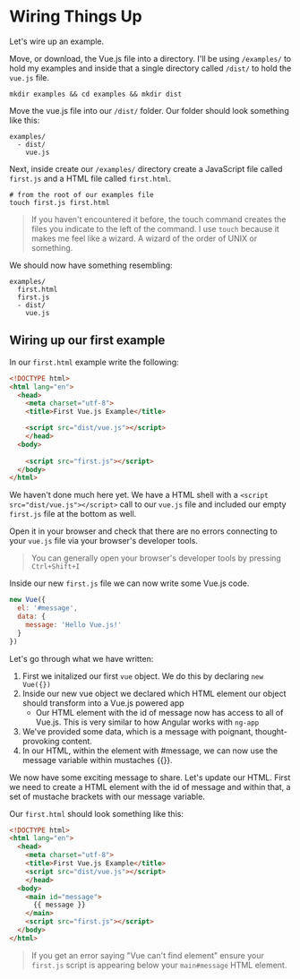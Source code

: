 # Wiring Things Up

Let's wire up an example.

Move, or download, the Vue.js file into a directory. I'll be using ```/examples/``` to hold my examples and inside that a single directory called ```/dist/``` to hold the ```vue.js``` file.

```
mkdir examples && cd examples && mkdir dist
```

Move the vue.js file into our ```/dist/``` folder. Our folder should look something like this:

```
examples/
  - dist/
    vue.js
```

Next, inside create our ```/examples/``` directory create a JavaScript file called ```first.js``` and a HTML file called ```first.html```.

```
# from the root of our examples file
touch first.js first.html
```

> If you haven't encountered it before, the touch command creates the files you indicate to the left of the command. I use ```touch``` because it makes me feel like a wizard. A wizard of the order of UNIX or something.

We should now have something resembling:

```
examples/
  first.html
  first.js
  - dist/
    vue.js
```

## Wiring up our first example

In our ```first.html``` example write the following:

```html
<!DOCTYPE html>
<html lang="en">
  <head>
    <meta charset="utf-8">
    <title>First Vue.js Example</title>

    <script src="dist/vue.js"></script>
    </head>
  <body>
    
    <script src="first.js"></script>
  </body>
</html>
```

We haven't done much here yet. We have a HTML shell with a ```<script src="dist/vue.js"></script>``` call to our ```vue.js``` file and included our empty ```first.js``` file at the bottom as well.

Open it in your browser and check that there are no errors connecting to your ```vue.js``` file via your browser's developer tools.

> You can generally open your browser's developer tools by pressing ```Ctrl+Shift+I```

Inside our new ```first.js``` file we can now write some Vue.js code.

```js
new Vue({
  el: '#message',
  data: {
    message: 'Hello Vue.js!'
  }
})
```

Let's go through what we have written:

1. First we initalized our first ```vue``` object. We do this by declaring ```new Vue({})```
2. Inside our new vue object we declared which HTML element our object should transform into a Vue.js powered app
    - Our HTML element with the id of message now has access to all of Vue.js. This is very similar to how Angular works with ```ng-app```
3. We've provided some data, which is a message with poignant, thought-provoking content.
5. In our HTML, within the element with #message, we can now use the message variable within mustaches {{}}.

We now have some exciting message to share. Let's update our HTML. First we need to create a HTML element with the id of message and within that, a set of mustache brackets with our message variable.

Our ```first.html``` should look something like this:

```html
<!DOCTYPE html>
<html lang="en">
  <head>
    <meta charset="utf-8">
    <title>First Vue.js Example</title>
    <script src="dist/vue.js"></script>
    </head>
  <body>
    <main id="message">
      {{ message }}
    </main>
    <script src="first.js"></script>
  </body>
</html>
```

> If you get an error saying "Vue can't find element" ensure your ```first.js``` script is appearing below your ```main#message``` HTML element.

